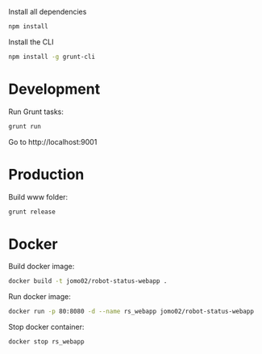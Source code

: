 Install all dependencies
```bash
npm install
```

Install the CLI
```bash
npm install -g grunt-cli
```

# Development
Run Grunt tasks:
```bash
grunt run
```
Go to http://localhost:9001

# Production
Build www folder:
```bash
grunt release
```

# Docker
Build docker image:
```bash
docker build -t jomo02/robot-status-webapp .
```

Run docker image:
```bash
docker run -p 80:8080 -d --name rs_webapp jomo02/robot-status-webapp
```

Stop docker container:
```bash
docker stop rs_webapp
```